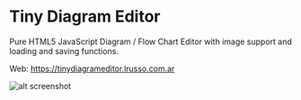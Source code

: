 # Tiny Diagram Editor

Pure HTML5 JavaScript Diagram / Flow Chart Editor with image support and loading and saving functions.

Web: https://tinydiagrameditor.lrusso.com.ar

![alt screenshot](https://raw.githubusercontent.com/lrusso/TinyDiagramEditor/master/TinyDiagramEditor.png)
